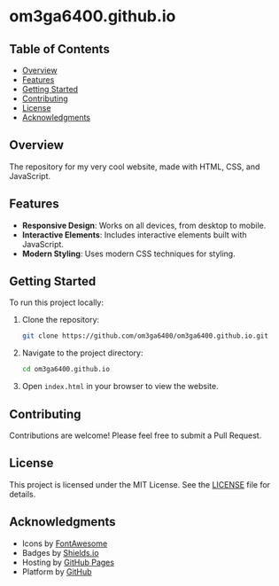 # om3ga6400.github.io

## Table of Contents
- [Overview](#overview)
- [Features](#features)
- [Getting Started](#getting-started)
- [Contributing](#contributing)
- [License](#license)
- [Acknowledgments](#acknowledgments)

## Overview
The repository for my very cool website, made with HTML, CSS, and JavaScript.

## Features
- **Responsive Design**: Works on all devices, from desktop to mobile.
- **Interactive Elements**: Includes interactive elements built with JavaScript.
- **Modern Styling**: Uses modern CSS techniques for styling.

## Getting Started
To run this project locally:

1. Clone the repository:
    ```sh
    git clone https://github.com/om3ga6400/om3ga6400.github.io.git
    ```
2. Navigate to the project directory:
    ```sh
    cd om3ga6400.github.io
    ```
3. Open `index.html` in your browser to view the website.

## Contributing
Contributions are welcome! Please feel free to submit a Pull Request.

## License
This project is licensed under the MIT License. See the [LICENSE](LICENSE) file for details.

## Acknowledgments
- Icons by [FontAwesome](https://fontawesome.com)
- Badges by [Shields.io](https://shields.io)
- Hosting by [GitHub Pages](https://pages.github.com)
- Platform by [GitHub](https://github.com)

